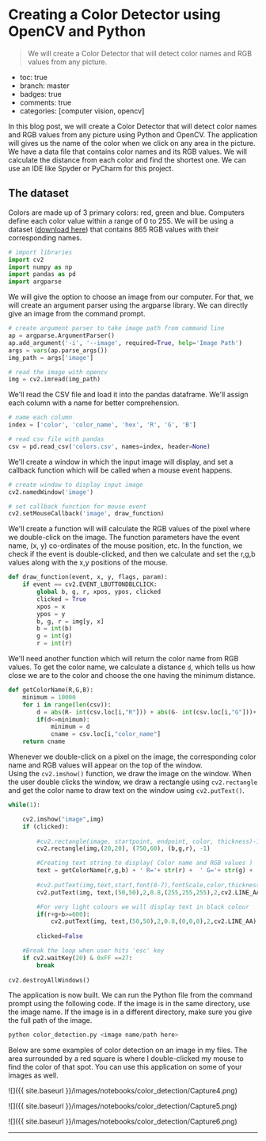 # Creating a Color Detector using OpenCV and Python

> We will create a Color Detector that will detect color names and RGB values from any picture. 

- toc: true
- branch: master
- badges: true
- comments: true
- categories: [computer vision, opencv]

In this blog post, we will create a Color Detector that will detect color names and RGB values from any picture using Python and OpenCV. The application will gives us the name of the color when we click on any area in the picture.  
We have a data file that contains color names and its RGB values. We will calculate the distance from each color and find the shortest one. We can use an IDE like Spyder or PyCharm for this project.

## The dataset
Colors are made up of 3 primary colors: red, green and blue. Computers define each color value within a range of 0 to 255. We will be using a dataset ([download here](https://github.com/codebrainz/color-names/blob/master/output/colors.csv)) that contains 865 RGB values with their corresponding names.




```python
# import libraries
import cv2
import numpy as np
import pandas as pd
import argparse
```

We will give the option to choose an image from our computer. For that, we will create an argument parser using the argparse library. We can directly give an image from the command prompt.


```python
# create argument parser to take image path from command line
ap = argparse.ArgumentParser()
ap.add_argument('-i', '--image', required=True, help='Image Path')
args = vars(ap.parse_args())
img_path = args['image']

# read the image with opencv
img = cv2.imread(img_path)
```

We'll read the CSV file and load it into the pandas dataframe. We'll assign each column with a name for better comprehension.


```python
# name each column
index = ['color', 'color_name', 'hex', 'R', 'G', 'B']

# read csv file with pandas
csv = pd.read_csv('colors.csv', names=index, header=None)
```

We'll create a window in which the input image will display, and set a callback function which will be called when a mouse event happens.


```python
# create window to display input image
cv2.namedWindow('image')

# set callback function for mouse event
cv2.setMouseCallback('image', draw_function)
```

We'll create a function will will calculate the RGB values of the pixel where we double-click on the image. The function parameters have the event name, (x, y) co-ordinates of the mouse position, etc. In the function, we check if the event is double-clicked, and then we calculate and set the r,g,b values along with the x,y positions of the mouse.


```python
def draw_function(event, x, y, flags, param):
    if event == cv2.EVENT_LBUTTONDBLCLICK:
        global b, g, r, xpos, ypos, clicked
        clicked = True
        xpos = x
        ypos = y
        b, g, r = img[y, x]
        b = int(b)
        g = int(g)
        r = int(r)
```

We'll need another function which will return the color name from RGB values. To get the color name, we calculate a distance `d`, which tells us how close we are to the color and choose the one having the minimum distance.


```python
def getColorName(R,G,B):
    minimum = 10000
    for i in range(len(csv)):
        d = abs(R- int(csv.loc[i,"R"])) + abs(G- int(csv.loc[i,"G"]))+ abs(B- int(csv.loc[i,"B"]))
        if(d<=minimum):
            minimum = d
            cname = csv.loc[i,"color_name"]
    return cname
```

Whenever we double-click on a pixel on the image, the corresponding color name and RGB values will appear on the top of the window.  
Using the `cv2.imshow()` function, we draw the image on the window. When the user double clicks the window, we draw a rectangle using `cv2.rectangle` and get the color name to draw text on the window using `cv2.putText()`.


```python
while(1):

    cv2.imshow("image",img)
    if (clicked):
   
        #cv2.rectangle(image, startpoint, endpoint, color, thickness)-1 fills entire rectangle 
        cv2.rectangle(img,(20,20), (750,60), (b,g,r), -1)

        #Creating text string to display( Color name and RGB values )
        text = getColorName(r,g,b) + ' R='+ str(r) +  ' G='+ str(g) +  ' B='+ str(b)
        
        #cv2.putText(img,text,start,font(0-7),fontScale,color,thickness,lineType )
        cv2.putText(img, text,(50,50),2,0.8,(255,255,255),2,cv2.LINE_AA)

        #For very light colours we will display text in black colour
        if(r+g+b>=600):
            cv2.putText(img, text,(50,50),2,0.8,(0,0,0),2,cv2.LINE_AA)
            
        clicked=False

    #Break the loop when user hits 'esc' key    
    if cv2.waitKey(20) & 0xFF ==27:
        break
    
cv2.destroyAllWindows()
```

The application is now built. We can run the Python file from the command prompt using the following code. If the image is in the same directory, use the image name. If the image is in a different directory, make sure you give the full path of the image.


```python
python color_detection.py <image name/path here>
```

Below are some examples of color detection on an image in my files. The area surrounded by a red square is where I double-clicked my mouse to find the color of that spot. You can use this application on some of your images as well. 


![]({{ site.baseurl }}/images/notebooks/color_detection/Capture4.png)

![]({{ site.baseurl }}/images/notebooks/color_detection/Capture5.png)

![]({{ site.baseurl }}/images/notebooks/color_detection/Capture6.png)

---


